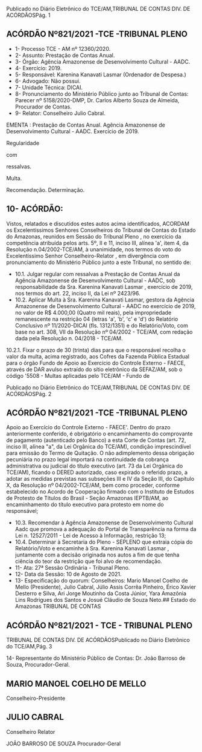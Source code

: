 Publicado  no  Diário  Eletrônico do TCE/AM,TRIBUNAL DE CONTAS DIV. DE ACÓRDÃOSPág. 1

## ACÓRDÃO Nº821/2021 -TCE -TRIBUNAL PLENO

- 1- Processo TCE - AM nº 12360/2020.
- 2- Assunto: Prestação de Contas Anual.
- 3- Órgão: Agência Amazonense de Desenvolvimento Cultural - AADC.
- 4- Exercício: 2019.
- 5- Responsável: Karenina Kanavati Lasmar (Ordenador de Despesa.)
- 6- Advogado: Não possui.
- 7- Unidade Técnica: DICAI.
- 8- Pronunciamento  do  Ministério  Público  junto  ao  Tribunal  de  Contas: Parecer  nº 5158/2020-DMP, Dr. Carlos Alberto Souza de Almeida, Procurador de Contas.
- 9- Relator: Conselheiro Julio Cabral.

EMENTA : Prestação  de  Contas  Anual.  Agência Amazonense de Desenvolvimento Cultural - AADC. Exercício de 2019.

Regularidade

com

ressalvas.

Multa.

Recomendação. Determinação.

## 10-  ACÓRDÃO:

Vistos, relatados e discutidos estes autos acima identificados, ACORDAM os Excelentíssimos Senhores Conselheiros do Tribunal de Contas do Estado do Amazonas, reunidos em Sessão do Tribunal Pleno , no exercício da competência atribuída pelos arts. 5º, II e 11, inciso III, alínea 'a', item 4, da Resolução n.04/2002-TCE/AM, à unanimidade, nos termos do voto do Excelentíssimo Senhor Conselheiro-Relator , em divergência com pronunciamento do Ministério Público junto a este Tribunal, no sentido de:

- 10.1.  Julgar regular com ressalvas a Prestação de Contas Anual da Agência Amazonense de Desenvolvimento Cultural - AADC, sob responsabilidade da  Sra. Karenina  Kanavati  Lasmar ,  exercício  de  2019,  nos  termos  do art. 22, inciso II, da Lei nº 2423/96.
- 10.2. Aplicar  Multa à  Sra. Karenina  Kanavati  Lasmar, gestora  da  Agência Amazonense  de  Desenvolvimento  Cultural  -  AADC  no  exercício  de 2019,  no  valor  de R$  4.000,00 (Quatro  mil  reais),  pela  impropriedade remanescente  na  restrição  04  (letras  'a',  'b',  'c'  e  'd')  do  Relatório Conclusivo nº 11/2020-DICAI (fls. 1312/1351) e do Relatório/Voto, com base no art. 308, VII da Resolução nº 04/2002 - TCE/AM, com redação dada pela Resolução n. 04/2018 - TCE/AM.

10.2.1. Fixar o prazo de 30 (trinta) dias para que o responsável recolha  o  valor  da  multa,  acima  registrado,  aos  Cofres  da Fazenda Pública Estadual para o órgão Fundo de Apoio ao Exercício  do  Controle  Externo  -  FAECE,  através  de  DAR avulso  extraído  do  sítio  eletrônico  da  SEFAZ/AM,  sob  o código '5508 - Multas aplicadas pelo TCE/AM - Fundo de

Publicado  no  Diário  Eletrônico do TCE/AM,TRIBUNAL DE CONTAS DIV. DE ACÓRDÃOSPág. 2

## ACÓRDÃO Nº821/2021 -TCE -TRIBUNAL PLENO

Apoio ao Exercício do Controle Externo - FAECE'. Dentro do prazo anteriormente conferido, é obrigatório o encaminhamento do comprovante de pagamento (autenticado  pelo  Banco)  a  esta  Corte  de  Contas  (art.  72, inciso III, alínea "a", da Lei Orgânica do TCE/AM), condição imprescindível para emissão do Termo de Quitação. O não adimplemento  dessa  obrigação  pecuniária  no  prazo  legal importará  na  continuidade  da  cobrança  administrativa  ou judicial do  título  executivo  (art.  73  da  Lei  Orgânica  do TCE/AM),  ficando  o  DERED  autorizado,  caso  expirado  o referido prazo, a adotar as medidas previstas nas subseções III e  IV  da  Seção  III,  do  Capítulo  X,  da  Resolução  nº 04/2002-TCE/AM, bem como proceder, conforme estabelecido  no  Acordo  de  Cooperação  firmado  com  o Instituto de Estudos de Protesto de Títulos do Brasil - Seção Amazonas  IEPTB/AM, ao encaminhamento do título executivo para protesto em nome do responsável;

- 10.3. Recomendar à Agência Amazonense de Desenvolvimento Cultural Aadc que promova a adequação do Portal de Transparência na forma da Lei n. 12527/2011 - Lei de Acesso à Informação, restrição 13;
- 10.4. Determinar à  Secretaria  do  Pleno  -  SEPLENO que  extraia  cópia do Relatório/Voto e encaminhe  à  Sra. Karenina  Kanavati  Lasmar , juntamente com a decisão originada nos autos a fim de que tenha ciência do teor da restrição que foi alvo de recomendação.
- 11-  Ata: 27ª Sessão Ordinária - Tribunal Pleno.
- 12-  Data da Sessão: 10 de Agosto de 2021.
- 13-  Especificação do quorum: Conselheiros: Mario Manoel Coelho de Mello (Presidente), Julio  Cabral, Júlio Assis Corrêa Pinheiro, Érico Xavier Desterro e Silva, Ari  Jorge  Moutinho  da  Costa  Júnior,  Yara  Amazônia  Lins  Rodrigues  dos  Santos  e Josué Cláudio de Souza Neto.## Estado do Amazonas TRIBUNAL DE CONTAS

## ACÓRDÃO Nº821/2021 - TCE - TRIBUNAL PLENO

TRIBUNAL DE CONTAS DIV. DE ACÓRDÃOSPublicado  no  Diário  Eletrônico do TCE/AM,Pág. 3

14-  Representante  do  Ministério  Público  de  Contas: Dr. João  Barroso  de  Souza, Procurador-Geral.

## MARIO MANOEL COELHO DE MELLO

Conselheiro-Presidente

## JULIO CABRAL

Conselheiro Relator

JOÃO BARROSO DE SOUZA Procurador-Geral